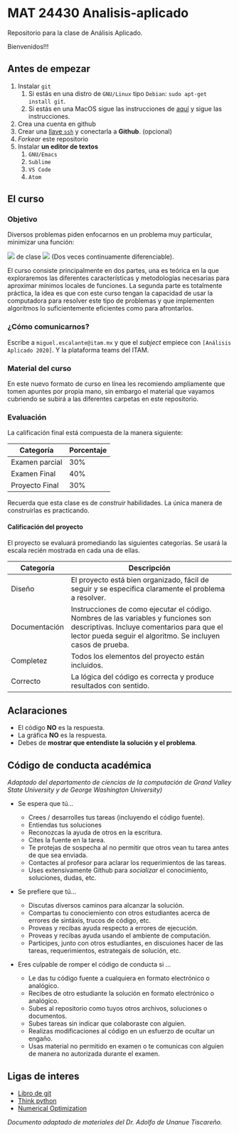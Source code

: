 # MAT 24430 Analisis-aplicado

Repositorio para la clase de Análisis Aplicado.

Bienvenidos!!!
## Antes de empezar

1. Instalar `git` 
   1. Si estás en una distro de  `GNU/Linux` tipo `Debian`: `sudo apt-get install git`.
   2. Si estás en una MacOS sigue las instrucciones de [aquí](http://git-scm.com/download/mac) y sigue las instrucciones.
1. Crea una cuenta en github
2. Crear una [llave `ssh`](https://help.github.com/articles/generating-ssh-keys) y conectarla a **Github**. (opcional)
2. *Forkear* este repositorio
4. Instalar **un editor de textos**
   1. `GNU/Emacs`
   2. `Sublime`
   3. `VS Code`
   4. `Atom`


## El curso

### Objetivo

Diversos problemas piden enfocarnos en un problema muy particular, minimizar una función:

<img src="https://render.githubusercontent.com/render/math?math=f:\mathbb{R}^n\rightarrow\mathbb{R}&mode=inline"> de clase <img src="https://render.githubusercontent.com/render/math?math=\mathcal{C}^2&mode=inline"> (Dos veces continuamente diferenciable). 

El curso consiste principalmente en dos partes, una es teórica en la que exploraremos las diferentes características y metodologías necesarias para aproximar mínimos locales de funciones. La segunda parte es totalmente práctica, la idea es que con este curso tengan la capacidad de usar la computadora para resolver este tipo de problemas y que implementen algoritmos lo suficientemente eficientes como para afrontarlos. 

### ¿Cómo comunicarnos?

Escribe a `miguel.escalante@itam.mx` y que el *subject* empiece con `[Análisis Aplicado 2020]`. Y la plataforma teams del ITAM. 

### Material del curso

En este nuevo formato de curso en línea les recomiendo ampliamente que tomen apuntes por propia mano, sin embargo el material que vayamos cubriendo se subirá a las diferentes carpetas en este repositorio. 

### Evaluación

La calificación final está compuesta de la manera siguiente:

| Categoría      | Porcentaje |
|----------------|------------|
| Examen parcial | 30%        |
| Examen Final   | 40%        |
| Proyecto Final | 30%        |


Recuerda que esta clase es de *construir* habilidades. La única manera de construirlas es practicando. 

#### Calificación del proyecto

El proyecto se evaluará promediando las siguientes categorías. Se usará la escala recién mostrada en cada una de ellas.

| Categoría     | Descripción                                                                                                                                                                                     |
|---------------|-------------------------------------------------------------------------------------------------------------------------------------------------------------------------------------------------|
| Diseño        | El proyecto está bien organizado, fácil de seguir y se especifica claramente el problema a resolver.                                                                                            |
| Documentación | Instrucciones de como ejecutar el código. Nombres de las variables y funciones son descriptivas. Incluye comentarios para que el lector pueda seguir el algoritmo. Se incluyen casos de prueba. |
| Completez     | Todos los elementos del proyecto están incluidos.                                                                                                                                               |
| Correcto      | La lógica del código es correcta y produce resultados con sentido.                                                                                                                              |


## Aclaraciones

* El código **NO** es la respuesta.
* La gráfica **NO** es la respuesta.
* Debes de **mostrar que entendiste la solución y el problema**.


## Código de conducta académica

*Adaptado del departamento de ciencias de la computación de Grand Valley State University y de  George Washington University)*

- Se espera que tú...

    - Crees / desarrolles tus tareas (incluyendo el código fuente).
    - Entiendas tus soluciones
    - Reconozcas la ayuda de otros en la escritura.
    - Cites la fuente en la tarea.
    - Te protejas de sospecha al no permitir que otros vean tu tarea antes de que sea enviada.
    - Contactes al profesor para aclarar los requerimientos de las tareas.
    - Uses extensivamente Github para *socializar* el conocimiento, soluciones, dudas, etc.

- Se prefiere que tú...

    - Discutas diversos caminos para alcanzar la solución.
    - Compartas tu conociemiento con otros estudiantes acerca de errores de sintáxis, trucos de código, etc.
    - Proveas y recibas ayuda respecto a errores de ejecución.
    - Proveas y recibas ayuda usando el ambiente de computación.
    - Participes, junto con otros estudiantes, en discuiones hacer de las tareas, requerimientos, estrategais de solución, etc.
    

- Eres culpable de romper el código de conducta si ...
    - Le das tu código fuente a cualquiera en formato electrónico o analógico.
    - Recibes de otro estudiante la solución en formato electrónico o analógico.
    - Subes al repositorio como tuyos otros archivos, soluciones o documentos.
    - Subes tareas sin indicar que colaboraste con alguien.
    - Realizas modificaciones al código en un esfuerzo de ocultar un engaño.
    - Usas material no permitido en examen o te comunicas con alguien de manera no autorizada durante el examen.

## Ligas de interes

- [Libro de git](http://git-scm.com/book)
- [Think python](http://www.greenteapress.com/thinkpython/) 
- [Numerical Optimization](https://www.csie.ntu.edu.tw/~r97002/temp/num_optimization.pdf) 

*Documento adaptado de materiales del Dr. Adolfo de Unanue Tiscareño.*
